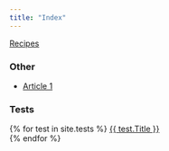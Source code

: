 ```yaml
---
title: "Index"
---
```


[Recipes](/r)

### Other

- [Article 1](/article1)

### Tests

{% for test in site.tests %}
  <a href="/tests/">{{ test.Title }}</a><br>
{% endfor %}
